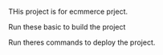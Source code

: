 THis project is for ecmmerce prject.

Run these basic to build the project 

Run theres commands to deploy the project.
